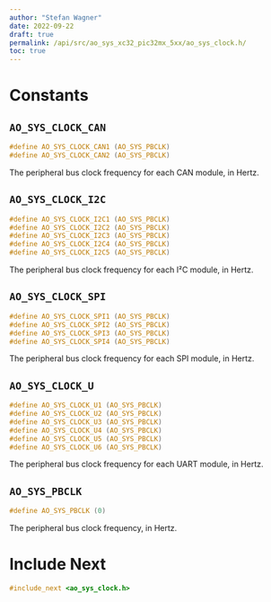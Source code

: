 ```yaml
---
author: "Stefan Wagner"
date: 2022-09-22
draft: true
permalink: /api/src/ao_sys_xc32_pic32mx_5xx/ao_sys_clock.h/
toc: true
---
```


# Constants

## `AO_SYS_CLOCK_CAN`

```c
#define AO_SYS_CLOCK_CAN1 (AO_SYS_PBCLK)
#define AO_SYS_CLOCK_CAN2 (AO_SYS_PBCLK)
```

The peripheral bus clock frequency for each CAN module, in Hertz.

## `AO_SYS_CLOCK_I2C`

```c
#define AO_SYS_CLOCK_I2C1 (AO_SYS_PBCLK)
#define AO_SYS_CLOCK_I2C2 (AO_SYS_PBCLK)
#define AO_SYS_CLOCK_I2C3 (AO_SYS_PBCLK)
#define AO_SYS_CLOCK_I2C4 (AO_SYS_PBCLK)
#define AO_SYS_CLOCK_I2C5 (AO_SYS_PBCLK)
```

The peripheral bus clock frequency for each I²C module, in Hertz.

## `AO_SYS_CLOCK_SPI`

```c
#define AO_SYS_CLOCK_SPI1 (AO_SYS_PBCLK)
#define AO_SYS_CLOCK_SPI2 (AO_SYS_PBCLK)
#define AO_SYS_CLOCK_SPI3 (AO_SYS_PBCLK)
#define AO_SYS_CLOCK_SPI4 (AO_SYS_PBCLK)
```

The peripheral bus clock frequency for each SPI module, in Hertz.

## `AO_SYS_CLOCK_U`

```c
#define AO_SYS_CLOCK_U1 (AO_SYS_PBCLK)
#define AO_SYS_CLOCK_U2 (AO_SYS_PBCLK)
#define AO_SYS_CLOCK_U3 (AO_SYS_PBCLK)
#define AO_SYS_CLOCK_U4 (AO_SYS_PBCLK)
#define AO_SYS_CLOCK_U5 (AO_SYS_PBCLK)
#define AO_SYS_CLOCK_U6 (AO_SYS_PBCLK)
```

The peripheral bus clock frequency for each UART module, in Hertz.

## `AO_SYS_PBCLK`

```c
#define AO_SYS_PBCLK (0)
```

The peripheral bus clock frequency, in Hertz.

# Include Next

```c
#include_next <ao_sys_clock.h>
```
